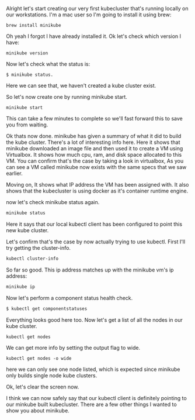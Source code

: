 
Alright let's start creating our very first kubecluster that's running locally on our workstations. I'm a mac user so I'm going to install it using brew:

```
brew install minikube
```

Oh yeah I forgot I have already installed it. Ok let's check which version I have:

```
minikube version
```

Now let's check what the status is:

```
$ minikube status. 
```


Here we can see that, we haven't created a kube cluster exist. 



So let's now create one by running minikube start. 

```
minikube start
```

This can take a few minutes to complete so we'll fast forward this to save you from waiting. 



Ok thats now done. minikube has given a summary of what it did to build the kube cluster. There's a lot of interesting info here. Here it shows that minikube downloaded an image file and then used it to create a VM using Virtualbox. It shows how much cpu, ram, and disk space allocated to this VM. You can confirm that's the case by taking a look in virtualbox, As you can see a VM called minikube now exists with the same specs that we saw earlier.  


Moving on, It shows what IP address the VM has been assigned with. It also shows that the kubecluster is using docker as it's container runtime engine.  




 
now let's check minikube status again. 

```bash
minikube status
```

Here it says that our local kubectl client has been configured to point this new kube cluster.


Let's confirm that's the case by now actually trying to use kubectl. First I'll try getting the cluster-info. 

```bash
kubectl cluster-info
```



So far so good. This ip address matches up with the minikube vm's ip address:

```bash
minikube ip
```


Now let's perform a component status health check. 

```bash
$ kubectl get componentstatuses
```

Everything looks good here too. Now let's get a list of all the nodes in our kube cluster.

```
kubectl get nodes
```

We can get more info by setting the output flag to wide. 

```
kubectl get nodes -o wide
```

here we can only see one node listed, which is expected since minikube only builds single node kube clusters. 

Ok, let's clear the screen now. 

I think we can now safely say that our kubectl client is definitely pointing to our minkube built kubecluster. There are a few other things I wanted to show you about minikube. 



